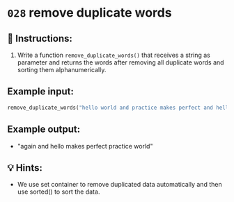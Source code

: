 # `028` remove duplicate words

## 📝 Instructions:

1. Write a function `remove_duplicate_words()` that receives a string as parameter and returns the words after removing all duplicate words and sorting them alphanumerically.

## Example input:

```py
remove_duplicate_words("hello world and practice makes perfect and hello world again")
```

## Example output:

+ "again and hello makes perfect practice world"

## 💡 Hints:

+ We use set container to remove duplicated data automatically and then use sorted() to sort the data.
